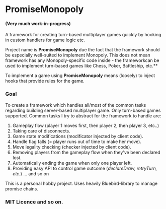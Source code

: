 # PromiseMonopoly

#### (Very much work-in-progress)

A framework for creating turn-based multiplayer games quickly by hooking in custom handlers for game logic etc.

Project name is **PromiseMonopoly** due the fact that the framework should be especially well-suited to implement Monopoly. This does not mean framework has any Monopoly-specific code inside - the frameworkcan be used to implement turn-based games like Chess, Poker, Battleship, etc.**

To implement a game using **PromiseMonopoly** means (loosely) to inject hooks that provide rules for the game.

### Goal

To create a framework which handles all/most of the common tasks regarding building server-based multiplayer game. 
Only turn-based games supported. Common tasks I try to abstract for the framework to handle are:

1. Gameplay flow (player 1 moves first, then player 2, then player 3, etc..)
2. Taking care of disconnects.
3. Game state modifications (modificator injected by client code).
4. Handle flag falls (= player runs out of time to make her move).
5. Move legality checking (checker injected by client code).
6. Removing players from the gameplay flow when they've been declared lost.
7. Automatically ending the game when only one player left.
7. Providing easy API to control game outcome (*declareDraw, retryTurn, etc.*)
... and so on

This is a personal hobby project. Uses heavily Bluebird-library to manage promise chains. 

### MIT Licence and so on.


